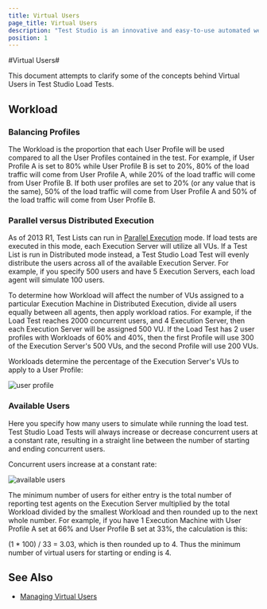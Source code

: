 ```yaml
---
title: Virtual Users
page_title: Virtual Users
description: "Test Studio is an innovative and easy-to-use automated web, WPF and load testing solution. Test Studio tests support essential technologies like ASP.NET AJAX, Silverlight, PHP and MVC. HTML5, Testing framework, functional testing, performance testing, load testing, exploratory testing, manual testing."
position: 1
---
```

#Virtual Users#

This document attempts to clarify some of the concepts behind Virtual Users in Test Studio Load Tests.

## Workload ##

### Balancing Profiles ###

The Workload is the proportion that each User Profile will be used compared to all the User Profiles contained in the test. For example, if User Profile A is set to 80% while User Profile B is set to 20%, 80% of the load traffic will come from User Profile A, while 20% of the load traffic will come from User Profile B. If both user profiles are set to 20% (or any value that is the same), 50% of the load traffic will come from User Profile A and 50% of the load traffic will come from User Profile B.

### Parallel versus Distributed Execution ###

As of 2013 R1, Test Lists can run in <a href="/features/scheduling-test-runs/schedule-execution" target="_blank">Parallel Execution</a> mode. If load tests are executed in this mode, each Execution Server will utilize all VUs. If a Test List is run in Distributed mode instead, a Test Studio Load Test will evenly distribute the users across all of the available Execution Server. For example, if you specify 500 users and have 5 Execution Servers, each load agent will simulate 100 users.


To determine how Workload will affect the number of VUs assigned to a particular Execution Machine in Distributed Execution, divide all users equally between all agents, then apply workload ratios. For example, if the Load Test reaches 2000 concurrent users, and 4 Execution Server, then each Execution Server will be assigned 500 VU. If the Load Test has 2 user profiles with Workloads of 60% and 40%, then the first Profile will use 300 of the Execution Server's 500 VUs, and the second Profile will use 200 VUs.

Workloads determine the percentage of the Execution Server's VUs to apply to a User Profile:

![user profile][1]


### Available Users ###

Here you specify how many users to simulate while running the load test. Test Studio Load Tests will always increase or decrease concurrent users at a constant rate, resulting in a straight line between the number of starting and ending concurrent users.

Concurrent users increase at a constant rate:

![available users][2]

The minimum number of users for either entry is the total number of reporting test agents on the Execution Server multiplied by the total Workload divided by the smallest Workload and then rounded up to the next whole number. For example, if you have 1 Execution Machine with User Profile A set at 66% and User Profile B set at 33%, the calculation is this:

(1 * 100) / 33 = 3.03, which is then rounded up to 4. Thus the minimum number of virtual users for starting or ending is 4.

## See Also ##

* <a href="/features/testing-types/load-testing/managing-vu" target="_blank">Managing Virtual Users</a>

[1]: /img/knowledge-base/load-testing-kb/virtual-users/fig1.png
[2]: /img/knowledge-base/load-testing-kb/virtual-users/fig2.png
